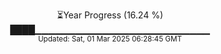 <p align="center">
⏳Year Progress (16.24 %) <br>
████▁▁▁▁▁▁▁▁▁▁▁▁▁▁▁▁▁▁▁▁▁▁▁▁▁▁ <br>
<sub>Updated: Sat, 01 Mar 2025 06:28:45 GMT</sub>
</p>

